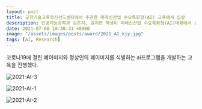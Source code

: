 ```yaml
---
layout: post
title: 공학기술교육혁신선도센터에서 주관한 미래신산업 수요특화형(AI) 교육에서 입상
description: 인공지능공학과 김은지, 김지연 학생이 미래신산업 수요특화형(AI)대회에서 금상을 받았다.
date: 2021-07-08 10:30:31 +0900
image: "/assets/images/posts/award/2021_AI_kjy.jpg"
tags: [AI, Research]
---
```


코로나19에 걸린 폐이미지와 정상인의 폐이미지를 식별하는 ai프로그램을 개발하는 교육을 진행했다.

![2021-AI-3]({{site.baseurl}}/assets/images/posts/reference/2021-AI-3.png)


![2021-AI-1]({{site.baseurl}}/assets/images/posts/reference/2021-AI-1.png)


![2021-AI-2]({{site.baseurl}}/assets/images/posts/reference/2021-AI-2.jpg)
